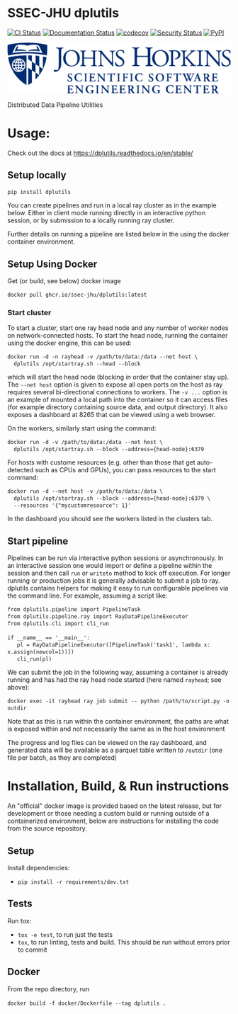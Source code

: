 # SSEC-JHU dplutils

[![CI Status](https://github.com/ssec-jhu/dplutils/actions/workflows/ci.yml/badge.svg)](https://github.com/ssec-jhu/dplutils/actions)
[![Documentation Status](https://readthedocs.org/projects/dplutils/badge/?version=latest)](https://dplutils.readthedocs.io/en/latest/?badge=latest)
[![codecov](https://codecov.io/gh/ssec-jhu/dplutils/branch/main/graph/badge.svg?token=0KPNKHRC2V)](https://codecov.io/gh/ssec-jhu/dplutils)
[![Security Status](https://github.com/ssec-jhu/dplutils/actions/workflows/security.yml/badge.svg)](https://github.com/ssec-jhu/dplutils/actions)
[![PyPI](https://img.shields.io/pypi/v/dplutils)](https://pypi.org/project/dplutils)
<!---[![DOI](https://zenodo.org/badge/<insert_ID_number>.svg)](https://zenodo.org/badge/latestdoi/<insert_ID_number>) --->


![SSEC-JHU Logo](docs/_static/SSEC_logo_horiz_blue_1152x263.png)

Distributed Data Pipeline Utilities

# Usage:

Check out the docs at https://dplutils.readthedocs.io/en/stable/

## Setup locally

```
pip install dplutils
```

You can create pipelines and run in a local ray cluster as in the example below. Either in client mode running directly
in an interactive python session, or by submission to a locally running ray cluster.

Further details on running a pipeline are listed below in the using the docker container environment.

## Setup Using Docker

Get (or build, see below) docker image

```
docker pull ghcr.io/ssec-jhu/dplutils:latest
```

### Start cluster

To start a cluster, start one ray head node and any number of worker nodes on network-connected hosts. To start the head
node, running the container using the docker engine, this can be used:

```
docker run -d -n rayhead -v /path/to/data:/data --net host \
  dplutils /opt/startray.sh --head --block
```

which will start the head node (blocking in order that the container stay up). The ``--net host`` option is given to
expose all open ports on the host as ray requires several bi-directional connections to workers. The `-v ...` option is
an example of mounted a local path into the container so it can access files (for example directory containing source
data, and output directory). It also exposes a dashboard at 8265 that can be viewed using a web browser.

On the workers, similarly start using the command:

```
docker run -d -v /path/to/data:/data --net host \
  dplutils /opt/startray.sh --block --address={head-node}:6379
```

For hosts with custome resources (e.g. other than those that get auto-detected such as CPUs and GPUs), you can pass
resources to the start command:

```
docker run -d --net host -v /path/to/data:/data \
  dplutils /opt/startray.sh --block --address={head-node}:6379 \
  --resources '{"mycustomresource": 1}'
```

In the dashboard you should see the workers listed in the clusters tab.

## Start pipeline

Pipelines can be run via interactive python sessions or asynchronously. In an interactive session one would import or
define a pipeline within the session and then call ``run`` or ``writeto`` method to kick off execution. For longer
running or production jobs it is generally advisable to submit a job to ray. dplutils contains helpers for making it
easy to run configurable pipelines via the command line. For example, assuming a script like:

```
from dplutils.pipeline import PipelineTask
from dplutils.pipeline.ray import RayDataPipelineExecutor
from dplutils.cli import cli_run

if __name__ == '__main__':
   pl = RayDataPipelineExecutor([PipelineTask('task1', lambda x: x.assign(newcol=1))])
   cli_run(pl)
```

We can submit the job in the following way, assuming a container is already running and has had the ray head node
started (here named `rayhead`; see above):

```
docker exec -it rayhead ray job submit -- python /path/to/script.py -o outdir
```

Note that as this is run within the container environment, the paths are what is exposed within and not necessarily the
same as in the host environment

The progress and log files can be viewed on the ray dashboard, and generated data will be available as a parquet table
written to ``/outdir`` (one file per batch, as they are completed)


# Installation, Build, & Run instructions

An "official" docker image is provided based on the latest release, but for development or those needing a custom build
or running outside of a containerized environment, below are instructions for installing the code from the source
repository.

## Setup

Install dependencies:

* ``pip install -r requirements/dev.txt``

## Tests

Run tox:

* ``tox -e test``, to run just the tests
* ``tox``, to run linting, tests and build. This should be run without errors prior to commit

## Docker

From the repo directory, run

``docker build -f docker/Dockerfile --tag dplutils .``


